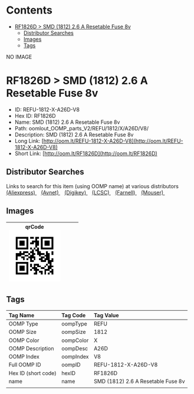 



Contents
========

* [RF1826D > SMD (1812) 2.6 A Resetable Fuse 8v](#rf1826d--smd-1812-26-a-resetable-fuse-8v)
	* [Distributor Searches](#distributor-searches)
	* [Images](#images)
	* [Tags](#tags)
  
NO IMAGE  
# RF1826D > SMD (1812) 2.6 A Resetable Fuse 8v

- ID: REFU-1812-X-A26D-V8
- Hex ID: RF1826D
- Name: SMD (1812) 2.6 A Resetable Fuse 8v
- Path: oomlout_OOMP_parts_V2/REFU/1812/X/A26D/V8/
- Description: SMD (1812) 2.6 A Resetable Fuse 8v
- Long Link: [http://oom.lt/REFU-1812-X-A26D-V8](http://oom.lt/REFU-1812-X-A26D-V8)
- Short Link: [http://oom.lt/RF1826D](http://oom.lt/RF1826D)

## Distributor Searches
  
Links to search for this item (using OOMP name) at various distributors  
[(Aliexpress) ](https://www.aliexpress.com/wholesale?SearchText=1117SMD+1812+2.6+A+Resetable+Fuse+8v)&nbsp;&nbsp;&nbsp;[(Avnet) ](https://www.avnet.com/shop/us/search/SMD+1812+2.6+A+Resetable+Fuse+8v)&nbsp;&nbsp;&nbsp;[(Digikey) ](https://www.digikey.co.uk/en/products/result?s=SMD+1812+2.6+A+Resetable+Fuse+8v)&nbsp;&nbsp;&nbsp;[(LCSC) ](https://www.lcsc.com/search?q=SMD+1812+2.6+A+Resetable+Fuse+8v)&nbsp;&nbsp;&nbsp;[(Farnell) ](https://uk.farnell.com/search?st=SMD+1812+2.6+A+Resetable+Fuse+8v)&nbsp;&nbsp;&nbsp;[(Mouser) ](https://www.mouser.com/c/?q=SMD+1812+2.6+A+Resetable+Fuse+8v)&nbsp;&nbsp;&nbsp;
## Images
  

|qrCode<br>[![](https://raw.githubusercontent.com/oomlout/oomlout_OOMP_parts_V2/main/REFU/1812/X/A26D/V8/qrCode_140.png)](https://github.com/oomlout/oomlout_OOMP_parts_V2/tree/main/REFU/1812/X/A26D/V8/qrCode.png)||||
| :---: | :---: | :---: | :---: |

## Tags
  

|Tag Name|Tag Code|Tag Value|
| :--- | :--- | :--- |
|OOMP Type|oompType|REFU|
|OOMP Size|oompSize|1812|
|OOMP Color|oompColor|X|
|OOMP Description|oompDesc|A26D|
|OOMP Index|oompIndex|V8|
|Full OOMP ID|oompID|REFU-1812-X-A26D-V8|
|Hex ID (short code)|hexID|RF1826D|
|name|name|SMD (1812) 2.6 A Resetable Fuse 8v|
||||
